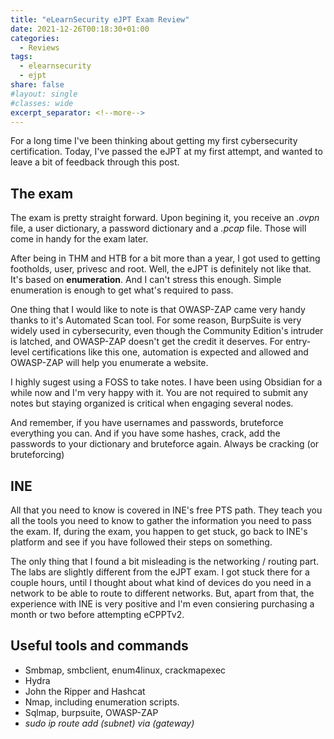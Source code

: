 ```yaml
---
title: "eLearnSecurity eJPT Exam Review"
date: 2021-12-26T00:18:30+01:00
categories:
  - Reviews
tags:
  - elearnsecurity
  - ejpt
share: false
#layout: single
#classes: wide
excerpt_separator: <!--more-->
---
```


For a long time I've been thinking about getting my first cybersecurity certification. Today, I've passed the eJPT at my first attempt, and wanted to leave a bit of feedback through this post.

<!--more-->

## The exam
The exam is pretty straight forward. Upon begining it, you receive an *.ovpn* file, a user dictionary, a password dictionary and a *.pcap* file. Those will come in handy for the exam later.

After being in THM and HTB for a bit more than a year, I got used to getting footholds, user, privesc and root. Well, the eJPT is definitely not like that. It's based on **enumeration**. And I can't stress this enough. Simple enumeration is enough to get what's required to pass.

One thing that I would like to note is that OWASP-ZAP came very handy thanks to it's Automated Scan tool. For some reason, BurpSuite is very widely used in cybersecurity, even though the Community Edition's intruder is latched, and OWASP-ZAP doesn't get the credit it deserves. For entry-level certifications like this one, automation is expected and allowed and OWASP-ZAP will help you enumerate a website.

I highly sugest using a FOSS to take notes. I have been using Obsidian for a while now and I'm very happy with it. You are not required to submit any notes but staying organized is critical when engaging several nodes.

And remember, if you have usernames and passwords, bruteforce everything you can. And if you have some hashes, crack, add the passwords to your dictionary and bruteforce again. Always be cracking (or bruteforcing)


## INE
All that you need to know is covered in INE's free PTS path. They teach you all the tools you need to know to gather the information you need to pass the exam. If, during the exam, you happen to get stuck, go back to INE's platform and see if you have followed their steps on something.


The only thing that I found a bit misleading is the networking / routing part. The labs are slightly different from the eJPT exam. I got stuck there for a couple hours, until I thought about what kind of devices do you need in a network to be able to route to different networks. But, apart from that, the experience with INE is very positive and I'm even consiering purchasing a month or two before attempting eCPPTv2.

## Useful tools and commands
- Smbmap, smbclient, enum4linux, crackmapexec
- Hydra 
- John the Ripper and Hashcat
- Nmap, including enumeration scripts. 
- Sqlmap, burpsuite, OWASP-ZAP
- *sudo ip route add (subnet) via (gateway)*